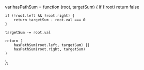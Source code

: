 var hasPathSum = function (root, targetSum) {
    if (!root) return false

    if (!root.left && !root.right) {
        return targetSum - root.val === 0
    }

    targetSum -= root.val

    return (
        hasPathSum(root.left, targetSum) || 
        hasPathSum(root.right, targetSum)
    )
};